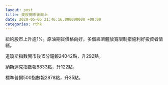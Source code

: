 ```yaml
---
layout: post
title: 美股開市後向上
date: 2020-05-05 21:46:16.000000000 +08:00
categories: rthk
---
```


紐約股市上升逾1%。原油期貨價格向好，多個經濟體放寬限制措施利好投資者情緒。

道瓊斯指數開市後15分鐘報24042點，升292點。

納斯達克指數報8833點，升122點。

標準普爾500指數報2878點，升35點。
